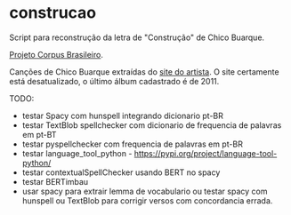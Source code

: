 # construcao
Script para reconstrução da letra de "Construção" de Chico Buarque.

[Projeto Corpus Brasileiro](http://corpusbrasileiro.pucsp.br).

Canções de Chico Buarque extraídas do [site do artista](http://chicobuarque.com.br). O site certamente está desatualizado, o último álbum cadastrado é de 2011.


TODO:
- testar Spacy com hunspell integrando dicionario pt-BR
- testar TextBlob spellchecker com dicionario de frequencia de palavras em pt-BT
- testar pyspellchecker com frequencia de palavras em pt-BR
- testar language_tool_python - https://pypi.org/project/language-tool-python/
- testar contextualSpellChecker usando BERT no spacy
- testar BERTimbau
- usar spacy para extrair lemma de vocabulario ou testar spacy com hunspell ou TextBlob para corrigir versos com concordancia errada.
